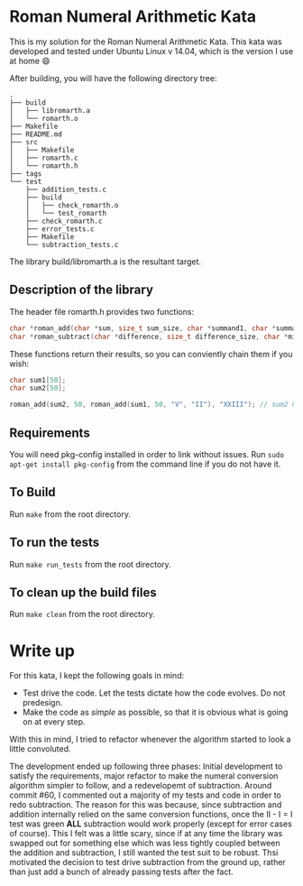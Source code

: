 # Roman Numeral Arithmetic Kata

This is my solution for the Roman Numeral Arithmetic Kata.  This kata was developed and tested under Ubuntu Linux v 14.04, which is the version I use at home :smile:

After building, you will have the following directory tree:

```
.
├── build
│   ├── libromarth.a
│   └── romarth.o
├── Makefile
├── README.md
├── src
│   ├── Makefile
│   ├── romarth.c
│   └── romarth.h
├── tags
└── test
    ├── addition_tests.c
    ├── build
    │   ├── check_romarth.o
    │   └── test_romarth
    ├── check_romarth.c
    ├── error_tests.c
    ├── Makefile
    └── subtraction_tests.c
```

The library build/libromarth.a is the resultant target.

## Description of the library

The header file romarth.h provides two functions:

```c
char *roman_add(char *sum, size_t sum_size, char *summand1, char *summand2);
char *roman_subtract(char *difference, size_t difference_size, char *minuend, char *suptrahend);
```

These functions return their results, so you can conviently chain them if you wish:
```c
char sum1[50];
char sum2[50];

roman_add(sum2, 50, roman_add(sum1, 50, "V", "II"), "XXIII"); // sum2 holds the result of 5 + 3 + 23
```

## Requirements

You will need pkg-config installed in order to link without issues.  Run `sudo apt-get install pkg-config` from the command line if you do not have it.

## To Build

Run `make` from the root directory.

## To run the tests

Run `make run_tests` from the root directory.

## To clean up the build files

Run `make clean` from the root directory.

# Write up


For this kata, I kept the following goals in mind:

* Test drive the code. Let the tests dictate how the code evolves. Do not predesign.
* Make the code as *simple* as possible, so that it is obvious what is going on at every step.

With this in mind, I tried to refactor whenever the algorithm started to look a little convoluted.

The development ended up following three phases: Initial development to satisfy the requirements, major refactor to make the numeral conversion algorithm simpler to follow, and a redevelopemt of subtraction.  Around commit #60, I commented out a majority of my tests and code in order to redo subtraction.  The reason for this was because, since subtraction and addition internally relied on the same conversion functions, once the II - I = I test was green **ALL** subtraction would work properly (except for error cases of course).  This I felt was a little scary, since if at any time the library was swapped out for something else which was less tightly coupled between the addition and subtraction, I still wanted the test suit to be robust.  Thsi motivated the decision to test drive subtraction from the ground up, rather than just add a bunch of already passing tests after the fact.
